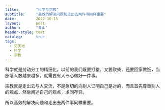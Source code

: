 ```yaml
---
title:        "科学与宗教"
subtitle:     "高效的解决问题和走出去两件事同样重要"
date:         2022-10-15
layout:       post
author:       "青山"
header-style: text
catalog:      true
tags:
  - 见天地
  - 科学
  - 宗教
---
```


科学就是劳动分工的精细化，以前的我们既要打猎，又要砍柴，还要回家做饭，当部落人数越来越多，就需要有人专心做好一件事。

宗教就是走出去与人交流，不是急切的向别人证明自己是对的，而且首先尊重别人的观点，然后阐述自己的观点，求同存异。

所以高效的解决问题和走出去两件事同样重要。